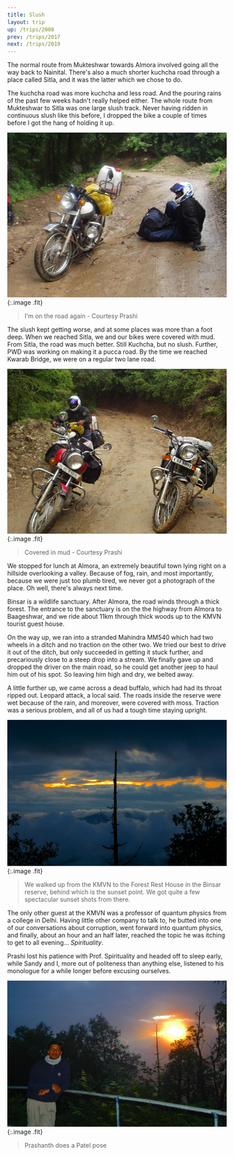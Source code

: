 ```yaml
---
title: Slush
layout: trip
up: /trips/2008
prev: /trips/2017
next: /trips/2019
---
```


The normal route from Mukteshwar towards Almora involved going             all the way back to Nainital. There's also a much shorter             kuchcha road through a place called Sitla, and it was the latter             which we chose to do.

The kuchcha road was more kuchcha and less road. And the             pouring rains of the past few weeks hadn't really helped either.             The whole route from Mukteshwar to Sitla was one large slush             track. Never having ridden in continuous slush like this before,             I dropped the bike a couple of times before I got the hang of             holding it up.

![P1010055.JPG](/images/photos/P1010055.JPG 'P1010055.JPG'){:.image .fit}

>  I'm on the road again - Courtesy Prashi 

The slush kept getting worse, and at some places was more than             a foot deep. When we reached Sitla, we and our bikes were             covered with mud. From Sitla, the road was much better. Still             Kuchcha, but no slush. Further, PWD was working on making it a             pucca road. By the time we reached Kwarab Bridge, we were on a             regular two lane road.

![P1010060.JPG](/images/photos/P1010060.JPG 'P1010060.JPG'){:.image .fit}

>  Covered in mud - Courtesy Prashi 

We stopped for lunch at Almora, an extremely beautiful town             lying right on a hillside overlooking a valley. Because of fog,             rain, and most importantly, because we were just too plumb             tired, we never got a photograph of the place. Oh well, there's             always next time.

Binsar is a wildlife sanctuary. After Almora, the road winds             through a thick forest. The entrance to the sanctuary is on the             the highway from Almora to Baageshwar, and we ride about 11km             through thick woods up to the KMVN tourist guest house.

On the way up, we ran into a stranded Mahindra MM540 which had             two wheels in a ditch and no traction on the other two. We tried             our best to drive it out of the ditch, but only succeeded in             getting it stuck further, and precariously close to a steep drop             into a stream. We finally gave up and dropped the driver on the             main road, so he could get another jeep to haul him out of his             spot. So leaving him high and dry, we belted away.

A little further up, we came across a dead buffalo, which had             had its throat ripped out. Leopard attack, a local said. The             roads inside the reserve were wet because of the rain, and             moreover, were covered with moss. Traction was a serious             problem, and all of us had a tough time staying upright.

![DSC_0069.JPG](/images/photos/DSC_0069.JPG 'DSC_0069.JPG'){:.image .fit}

>  We walked up from the KMVN to the Forest Rest             House in the Binsar reserve, behind which is the sunset point.             We got quite a few spectacular sunset shots from there. 

The only other guest at the KMVN was a professor of quantum             physics from a college in Delhi. Having little other company to             talk to, he butted into one of our conversations about             corruption, went forward into quantum physics, and finally,             about an hour and an half later, reached the topic he was             itching to get to all evening... _Spirituality_.

Prashi lost his patience with Prof. Spirituality and headed             off to sleep early, while Sandy and I, more out of politeness             than anything else, listened to his monologue for a while longer             before excusing ourselves.

![DSC_0072.JPG](/images/photos/DSC_0072.JPG 'DSC_0072.JPG'){:.image .fit}

>  Prashanth does a Patel pose 


